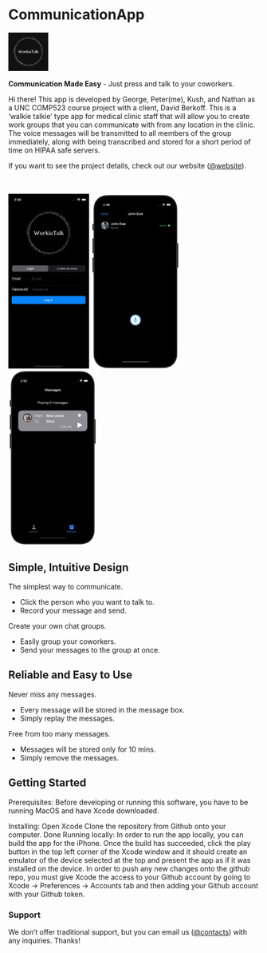 # CommunicationApp

<img src="Screenshots/logo.png" width=80px>

**Communication Made Easy** - Just press and talk to your coworkers.

Hi there! This app is developed by George, Peter(me), Kush, and Nathan as a UNC COMP523 course project with a client, David Berkoff.
This is a ‘walkie talkie’ type app for medical clinic staff that will allow you to create work groups that you can communicate with from any location in the clinic. The voice messages will be transmitted to all members of the group immediately, along with being transcribed and stored for a short period of time on HIPAA safe servers. 

If you want to see the project details, check out our website ([@website](https://tarheels.live/comp523grouph/)).

<br/>
<br/>

<div align=left>
  <img src="Screenshots/recording.gif" height=350px>
  <img src="Screenshots/record_dark.png" height=350px>
  <img src="Screenshots/messages_dark.png" height=350px>
</div>

## Simple, Intuitive Design

The simplest way to communicate.

- Click the person who you want to talk to.
- Record your message and send.

Create your own chat groups.

- Easily group your coworkers.
- Send your messages to the group at once.

## Reliable and Easy to Use

Never miss any messages.

- Every message will be stored in the message box.
- Simply replay the messages.

Free from too many messages.

- Messages will be stored only for 10 mins.
- Simply remove the messages.

## Getting Started
Prerequisites: Before developing or running this software, you have to be running MacOS and have Xcode downloaded.

Installing: 
Open Xcode
Clone the repository from Github onto your computer.
Done
Running locally: In order to run the app locally, you can build the app for the iPhone. Once the build has succeeded, click the play button in the top left corner of the Xcode window and it should create an emulator of the device selected at the top and present the app as if it was installed on the device.
In order to push any new changes onto the github repo, you must give Xcode the access to your Github account by going to Xcode -> Preferences -> Accounts tab and then adding your Github account with your Github token.

### **Support**

We don’t offer traditional support, but you can email us ([@contacts](https://tarheels.live/comp523grouph/team/team-members/)) with any inquiries. Thanks!
